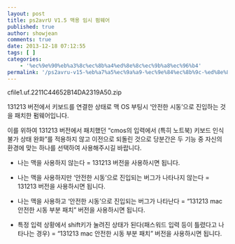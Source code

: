 ```yaml
---
layout: post
title: ps2avrU V1.5 맥용 임시 펌웨어
published: true
author: showjean
comments: true
date: 2013-12-18 07:12:55
tags: [ ]
categories:
    - '%ec%9e%90%eb%a3%8c%ec%8b%a4%ed%8e%8c%ec%9b%a8%ec%96%b4'
permalink: '/ps2avru-v15-%eb%a7%a5%ec%9a%a9-%ec%9e%84%ec%8b%9c-%ed%8e%8c%ec%9b%a8%ec%96%b4'
---
```


  cfile1.uf.2211C44652B14DA2319A50.zip




131213 버전에서 키보드를 연결한 상태로 맥 OS 부팅시 &#8216;안전한 시동&#8217;으로 진입하는 것을 패치한 펌웨어입니다.



이를 위하여 131213 버전에서 패치했던 &#8220;cmos의 입력에서 (특히 노트북) 키보드 인식 불가 상태 완화&#8221;를 적용하지 않고 이전으로&nbsp;되돌린 것으로 당분간은 두 기능 중 자신의 환경에 맞는 하나를 선택하여 사용해주시길 바랍니다.





* 나는 맥을 사용하지 않는다 =&nbsp;131213 버전을 사용하시면 됩니다.



* 나는 맥을 사용하지만 &#8216;안전한 시동&#8217;으로 진입되는 버그가 나타나지 않는다 = 131213 버전을 사용하시면 됩니다.



* 나는 맥을 사용하고 &#8216;안전한 시동&#8217;으로 진입되는 버그가 나타난다 = &#8220;131213 mac 안전한 시동 부분 패치&#8221; 버전을 사용하시면 됩니다.&nbsp;



* 특정 입력 상황에서 shift키가 눌려진 상태가 된다(패스워드 입력 등이 틀렸다고 나타나는 경우) =&nbsp;&#8220;131213 mac 안전한 시동 부분 패치&#8221; 버전을 사용하시면 됩니다.&nbsp;